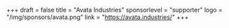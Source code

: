 +++
draft = false
title = "Avata Industries"
sponsorlevel = "supporter"
logo = "/img/sponsors/avata.png"
link = "https://avata.industries/"
+++
